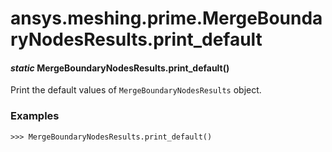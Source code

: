 # ansys.meshing.prime.MergeBoundaryNodesResults.print_default

<a id="ansys.meshing.prime.MergeBoundaryNodesResults.print_default"></a>

#### *static* MergeBoundaryNodesResults.print_default()

Print the default values of `MergeBoundaryNodesResults` object.

### Examples

```pycon
>>> MergeBoundaryNodesResults.print_default()
```

<!-- !! processed by numpydoc !! -->
